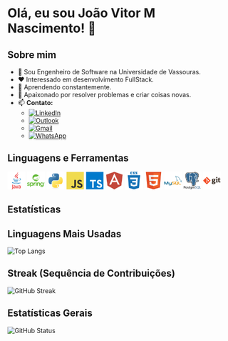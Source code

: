# Olá, eu sou João Vitor M Nascimento! 👋

## Sobre mim
- 📘 Sou Engenheiro de Software na Universidade de Vassouras.
- :heart: Interessado em desenvolvimento FullStack.
- :seedling: Aprendendo constantemente.
- :dash: Apaixonado por resolver problemas e criar coisas novas.
- :mailbox: **Contato:**
  - [![LinkedIn](https://img.shields.io/badge/LinkedIn-blue?logo=Linkedin&logoColor=white)](https://www.linkedin.com/in/joao-vitor-monsores-do-nascimento-956340143)
  - [![Outlook](https://img.shields.io/badge/Outlook-blue?logo=Microsoft-Outlook&logoColor=white)](mailto:joaovitormonsores@hotmail.com)
  - [![Gmail](https://img.shields.io/badge/Gmail-red?logo=Gmail&logoColor=white)](mailto:monsoresjoaovitor@gmail.com)
  - [![WhatsApp](https://img.shields.io/badge/WhatsApp-25D366?style=for-the-badge&logo=whatsapp&logoColor=white)](https://wa.me/+5524981389459)

## Linguagens e Ferramentas
<img src="https://github.com/devicons/devicon/blob/master/icons/java/java-original-wordmark.svg" alt="Java" width="40" height="40"> <img src="https://github.com/devicons/devicon/blob/master/icons/spring/spring-original-wordmark.svg" alt="Spring" width="40" height="40"> <img src="https://github.com/devicons/devicon/blob/master/icons/python/python-original.svg" alt="Python" width="40" height="40"> <img src="https://github.com/devicons/devicon/blob/master/icons/javascript/javascript-original.svg" alt="JavaScript" width="40" height="40"> <img src="https://github.com/devicons/devicon/blob/master/icons/typescript/typescript-original.svg" alt="TypeScript" width="40" height="40"> <img src="https://github.com/devicons/devicon/blob/master/icons/angularjs/angularjs-plain.svg" alt="Angular" width="40" height="40"> <img src="https://github.com/devicons/devicon/blob/master/icons/css3/css3-plain-wordmark.svg" alt="CSS3" width="40" height="40"> <img src="https://github.com/devicons/devicon/blob/master/icons/html5/html5-original.svg" alt="HTML5" width="40" height="40"> <img src="https://github.com/devicons/devicon/blob/master/icons/mysql/mysql-original-wordmark.svg" alt="MySQL" width="40" height="40"> <img src="https://github.com/devicons/devicon/blob/master/icons/postgresql/postgresql-original-wordmark.svg" alt="PostgreSQL" width="40" height="40"> <img src="https://github.com/devicons/devicon/blob/master/icons/git/git-original-wordmark.svg" alt="Git" width="40" height="40">

## Estatísticas

## Linguagens Mais Usadas
![Top Langs](https://github-readme-stats.vercel.app/api/top-langs/?username=joaovitormp1998&layout=compact&theme=vision-friendly-dark)

## Streak (Sequência de Contribuições)
![GitHub Streak](http://github-readme-streak-stats.herokuapp.com?user=joaovitormp1998&theme=dark&date_format=M%20j%5B%2C%20Y%5D)

## Estatísticas Gerais
![GitHub Status](https://github-readme-stats.vercel.app/api?username=joaovitormp1998&theme=dark&date_format=M%20j%5B%2C%20Y%5D)
